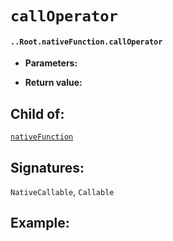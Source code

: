 # `callOperator`

#### `..Root.nativeFunction.callOperator`

* **Parameters:**

* **Return value:**

## Child of:

[`nativeFunction`](docs..Root.nativeFunction.md)

## Signatures:

`NativeCallable`, `Callable`


## Example:



